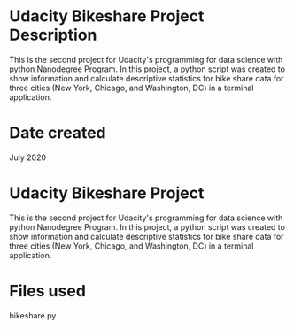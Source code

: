 # Udacity Bikeshare Project Description

This is the second project for Udacity's programming for data science with python Nanodegree Program. In this project, a python script was created to show information and calculate descriptive statistics for bike share data for three cities (New York, Chicago, and Washington, DC) in a terminal application.


# Date created
July 2020

# Udacity Bikeshare Project 

This is the second project for Udacity's programming for data science with python Nanodegree Program. In this project, a python script was created to show information and calculate descriptive statistics for bike share data for three cities (New York, Chicago, and Washington, DC) in a terminal application.

# Files used
bikeshare.py
